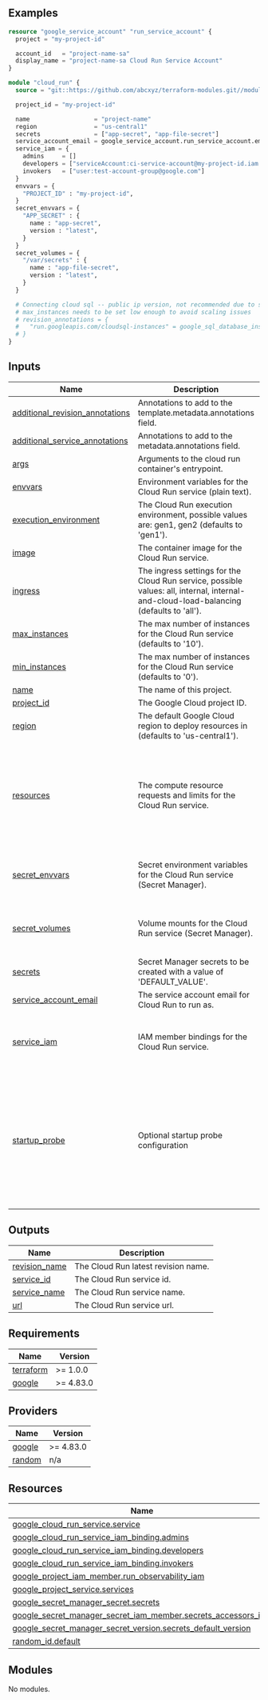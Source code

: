 <!-- BEGIN_TF_DOCS -->
## Examples

```terraform
resource "google_service_account" "run_service_account" {
  project = "my-project-id"

  account_id   = "project-name-sa"
  display_name = "project-name-sa Cloud Run Service Account"
}

module "cloud_run" {
  source = "git::https://github.com/abcxyz/terraform-modules.git//modules/cloud_run?ref=SHA_OR_TAG"

  project_id = "my-project-id"

  name                  = "project-name"
  region                = "us-central1"
  secrets               = ["app-secret", "app-file-secret"]
  service_account_email = google_service_account.run_service_account.email
  service_iam = {
    admins     = []
    developers = ["serviceAccount:ci-service-account@my-project-id.iam.gserviceaccount.com"]
    invokers   = ["user:test-account-group@google.com"]
  }
  envvars = {
    "PROJECT_ID" : "my-project-id",
  }
  secret_envvars = {
    "APP_SECRET" : {
      name : "app-secret",
      version : "latest",
    }
  }
  secret_volumes = {
    "/var/secrets" : {
      name : "app-file-secret",
      version : "latest",
    }
  }

  # Connecting cloud sql -- public ip version, not recommended due to scaling issues
  # max_instances needs to be set low enough to avoid scaling issues
  # revision_annotations = {
  #   "run.googleapis.com/cloudsql-instances" = google_sql_database_instance.mysql_instance.connection_name
  # }
}
```

## Inputs

| Name | Description | Type | Default | Required |
|------|-------------|------|---------|:--------:|
| <a name="input_additional_revision_annotations"></a> [additional\_revision\_annotations](#input\_additional\_revision\_annotations) | Annotations to add to the template.metadata.annotations field. | `map(string)` | `{}` | no |
| <a name="input_additional_service_annotations"></a> [additional\_service\_annotations](#input\_additional\_service\_annotations) | Annotations to add to the metadata.annotations field. | `map(string)` | `{}` | no |
| <a name="input_args"></a> [args](#input\_args) | Arguments to the cloud run container's entrypoint. | `list(string)` | `[]` | no |
| <a name="input_envvars"></a> [envvars](#input\_envvars) | Environment variables for the Cloud Run service (plain text). | `map(string)` | `{}` | no |
| <a name="input_execution_environment"></a> [execution\_environment](#input\_execution\_environment) | The Cloud Run execution environment, possible values are: gen1, gen2 (defaults to 'gen1'). | `string` | `"gen1"` | no |
| <a name="input_image"></a> [image](#input\_image) | The container image for the Cloud Run service. | `string` | n/a | yes |
| <a name="input_ingress"></a> [ingress](#input\_ingress) | The ingress settings for the Cloud Run service, possible values: all, internal, internal-and-cloud-load-balancing (defaults to 'all'). | `string` | `"all"` | no |
| <a name="input_max_instances"></a> [max\_instances](#input\_max\_instances) | The max number of instances for the Cloud Run service (defaults to '10'). | `string` | `"10"` | no |
| <a name="input_min_instances"></a> [min\_instances](#input\_min\_instances) | The max number of instances for the Cloud Run service (defaults to '0'). | `string` | `"0"` | no |
| <a name="input_name"></a> [name](#input\_name) | The name of this project. | `string` | n/a | yes |
| <a name="input_project_id"></a> [project\_id](#input\_project\_id) | The Google Cloud project ID. | `string` | n/a | yes |
| <a name="input_region"></a> [region](#input\_region) | The default Google Cloud region to deploy resources in (defaults to 'us-central1'). | `string` | `"us-central1"` | no |
| <a name="input_resources"></a> [resources](#input\_resources) | The compute resource requests and limits for the Cloud Run service. | <pre>object({<br/>    requests = object({<br/>      cpu    = string<br/>      memory = string<br/>    })<br/>    limits = object({<br/>      cpu    = string<br/>      memory = string<br/>    })<br/>  })</pre> | <pre>{<br/>  "limits": {<br/>    "cpu": "1000m",<br/>    "memory": "512Mi"<br/>  },<br/>  "requests": {<br/>    "cpu": "1000m",<br/>    "memory": "512Mi"<br/>  }<br/>}</pre> | no |
| <a name="input_secret_envvars"></a> [secret\_envvars](#input\_secret\_envvars) | Secret environment variables for the Cloud Run service (Secret Manager). | <pre>map(object({<br/>    name    = string<br/>    version = string<br/>  }))</pre> | `{}` | no |
| <a name="input_secret_volumes"></a> [secret\_volumes](#input\_secret\_volumes) | Volume mounts for the Cloud Run service (Secret Manager). | <pre>map(object({<br/>    name    = string<br/>    version = string<br/>  }))</pre> | `{}` | no |
| <a name="input_secrets"></a> [secrets](#input\_secrets) | Secret Manager secrets to be created with a value of 'DEFAULT\_VALUE'. | `list(any)` | `[]` | no |
| <a name="input_service_account_email"></a> [service\_account\_email](#input\_service\_account\_email) | The service account email for Cloud Run to run as. | `string` | n/a | yes |
| <a name="input_service_iam"></a> [service\_iam](#input\_service\_iam) | IAM member bindings for the Cloud Run service. | <pre>object({<br/>    admins     = list(string)<br/>    developers = list(string)<br/>    invokers   = list(string)<br/>  })</pre> | <pre>{<br/>  "admins": [],<br/>  "developers": [],<br/>  "invokers": []<br/>}</pre> | no |
| <a name="input_startup_probe"></a> [startup\_probe](#input\_startup\_probe) | Optional startup probe configuration | <pre>object({<br/>    initial_delay_seconds = optional(number, 0)<br/>    timeout_seconds       = optional(number, 1)<br/>    period_seconds        = optional(number, 10)<br/>    failure_threshold     = optional(number, 3)<br/>    http_get = optional(object({<br/>      http_headers = optional(map(string), {})<br/>      path         = optional(string)<br/>      port         = optional(number)<br/>    }), null)<br/>  })</pre> | `null` | no |

## Outputs

| Name | Description |
|------|-------------|
| <a name="output_revision_name"></a> [revision\_name](#output\_revision\_name) | The Cloud Run latest revision name. |
| <a name="output_service_id"></a> [service\_id](#output\_service\_id) | The Cloud Run service id. |
| <a name="output_service_name"></a> [service\_name](#output\_service\_name) | The Cloud Run service name. |
| <a name="output_url"></a> [url](#output\_url) | The Cloud Run service url. |

## Requirements

| Name | Version |
|------|---------|
| <a name="requirement_terraform"></a> [terraform](#requirement\_terraform) | >= 1.0.0 |
| <a name="requirement_google"></a> [google](#requirement\_google) | >= 4.83.0 |

## Providers

| Name | Version |
|------|---------|
| <a name="provider_google"></a> [google](#provider\_google) | >= 4.83.0 |
| <a name="provider_random"></a> [random](#provider\_random) | n/a |

## Resources

| Name | Type |
|------|------|
| [google_cloud_run_service.service](https://registry.terraform.io/providers/hashicorp/google/latest/docs/resources/cloud_run_service) | resource |
| [google_cloud_run_service_iam_binding.admins](https://registry.terraform.io/providers/hashicorp/google/latest/docs/resources/cloud_run_service_iam_binding) | resource |
| [google_cloud_run_service_iam_binding.developers](https://registry.terraform.io/providers/hashicorp/google/latest/docs/resources/cloud_run_service_iam_binding) | resource |
| [google_cloud_run_service_iam_binding.invokers](https://registry.terraform.io/providers/hashicorp/google/latest/docs/resources/cloud_run_service_iam_binding) | resource |
| [google_project_iam_member.run_observability_iam](https://registry.terraform.io/providers/hashicorp/google/latest/docs/resources/project_iam_member) | resource |
| [google_project_service.services](https://registry.terraform.io/providers/hashicorp/google/latest/docs/resources/project_service) | resource |
| [google_secret_manager_secret.secrets](https://registry.terraform.io/providers/hashicorp/google/latest/docs/resources/secret_manager_secret) | resource |
| [google_secret_manager_secret_iam_member.secrets_accessors_iam](https://registry.terraform.io/providers/hashicorp/google/latest/docs/resources/secret_manager_secret_iam_member) | resource |
| [google_secret_manager_secret_version.secrets_default_version](https://registry.terraform.io/providers/hashicorp/google/latest/docs/resources/secret_manager_secret_version) | resource |
| [random_id.default](https://registry.terraform.io/providers/hashicorp/random/latest/docs/resources/id) | resource |

## Modules

No modules.
<!-- END_TF_DOCS -->